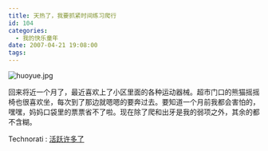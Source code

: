 ```yaml
---
title: 天热了，我要抓紧时间练习爬行
id: 104
categories:
  - 我的快乐童年
date: 2007-04-21 19:08:00
tags:
---
```


<span id="tagsBox"/>

![huoyue.jpg](http://www.candreams.com/images/2007/06/huoyue-tn.jpg "huoyue.jpg")

<div class="item-body">
<div class="item-content">回来将近一个月了，最近喜欢上了小区里面的各种运动器械。超市门口的熊猫摇摇椅也很喜欢坐，每次到了那边就嗯嗯的要奔过去。要知道一个月前我都会害怕的，嘿嘿，妈妈口袋里的票票省不了啦。现在除了爬和出牙是我的弱项之外，其余的都不含糊。</div>
</div>

  <!-- Tag links generated by Zoundry Blog Writer. Do not manually edit. http://www.zoundry.com -->
  <span class="ztags"><span class="ztagspace">Technorati</span> : [活跃许多了](http://technorati.com/tag/%E6%B4%BB%E8%B7%83%E8%AE%B8%E5%A4%9A%E4%BA%86)</span>